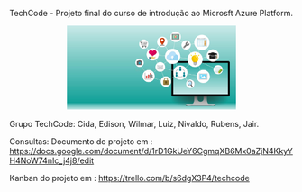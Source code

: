 TechCode - Projeto final do curso de introdução ao Microsft Azure Platform.

<p align="center">
  <img width="300" src="img/banner-techcode.jpg">
</p>

Grupo TechCode:
Cida, 
Edison,
Wilmar,
Luiz,
Nivaldo,
Rubens, 
Jair.

Consultas: 
Documento do projeto em : https://docs.google.com/document/d/1rD1GkUeY6CgmqXB6Mx0aZjN4KkyYH4NoW74nIc_j4j8/edit

Kanban do projeto em : https://trello.com/b/s6dgX3P4/techcode
